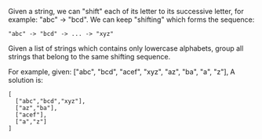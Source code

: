 Given a string, we can "shift" each of its letter to its successive letter, for example: "abc" -> "bcd". We can keep "shifting" which forms the sequence:
```
"abc" -> "bcd" -> ... -> "xyz"
```
Given a list of strings which contains only lowercase alphabets, group all strings that belong to the same shifting sequence.

For example, given: ["abc", "bcd", "acef", "xyz", "az", "ba", "a", "z"],
A solution is:
```
[
  ["abc","bcd","xyz"],
  ["az","ba"],
  ["acef"],
  ["a","z"]
]
```
